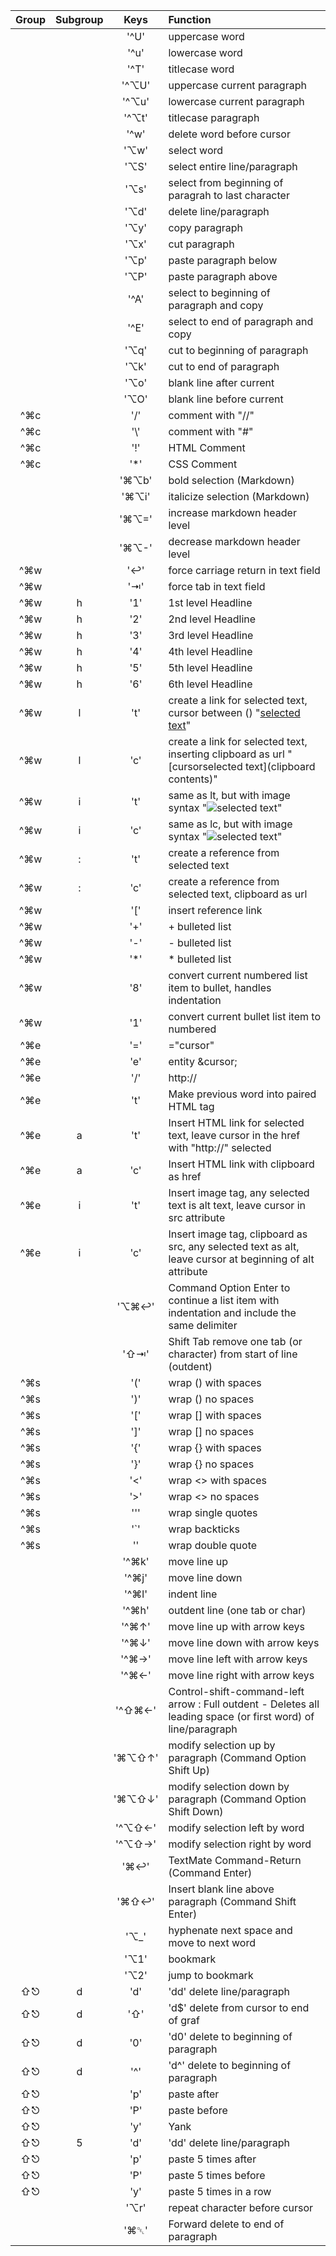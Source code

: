 | Group  | Subgroup |      Keys      | Function                                                                                                      |  
| :----: | :------: | :------------: | :------------------------------------------------------------------------------------------------------------ |  
|        |          |      '^U'      | uppercase word                                                                                                |  
|        |          |      '^u'      | lowercase word                                                                                                |  
|        |          |      '^T'      | titlecase word                                                                                                |  
|        |          |     '^⌥U'    | uppercase current paragraph                                                                                   |  
|        |          |     '^⌥u'    | lowercase current paragraph                                                                                   |  
|        |          |     '^⌥t'    | titlecase paragraph                                                                                           |  
|        |          |      '^w'      | delete word before cursor                                                                                     |  
|        |          |     '⌥w'     | select word                                                                                                   |  
|        |          |     '⌥S'     | select entire line/paragraph                                                                                  |  
|        |          |     '⌥s'     | select from beginning of paragrah to last character                                                           |  
|        |          |     '⌥d'     | delete line/paragraph                                                                                         |  
|        |          |     '⌥y'     | copy paragraph                                                                                                |  
|        |          |     '⌥x'     | cut paragraph                                                                                                 |  
|        |          |     '⌥p'     | paste paragraph below                                                                                         |  
|        |          |     '⌥P'     | paste paragraph above                                                                                         |  
|        |          |      '^A'      | select to beginning of paragraph and copy                                                                     |  
|        |          |      '^E'      | select to end of paragraph and copy                                                                           |  
|        |          |     '⌥q'     | cut to beginning of paragraph                                                                                 |  
|        |          |     '⌥k'     | cut to end of paragraph                                                                                       |  
|        |          |     '⌥o'     | blank line after current                                                                                      |  
|        |          |     '⌥O'     | blank line before current                                                                                     |  
| ^⌘c  |          |       '/'      | comment with "//"                                                                                             |  
| ^⌘c  |          |      '\\'      | comment with "#"                                                                                              |  
| ^⌘c  |          |       '!'      | HTML Comment                                                                                                  |  
| ^⌘c  |          |       '*'      | CSS Comment                                                                                                   |  
|        |          |    '⌘⌥b'   | bold selection (Markdown)                                                                                     |  
|        |          |    '⌘⌥i'   | italicize selection (Markdown)                                                                                |  
|        |          |    '⌘⌥='   | increase markdown header level                                                                                |  
|        |          |    '⌘⌥-'   | decrease markdown header level                                                                                |  
| ^⌘w  |          |      '↩'     | force carriage return in text field                                                                           |  
| ^⌘w  |          |      '⇥'     | force tab in text field                                                                                       |  
| ^⌘w  |     h    |       '1'      | 1st level Headline                                                                                            |  
| ^⌘w  |     h    |       '2'      | 2nd level Headline                                                                                            |  
| ^⌘w  |     h    |       '3'      | 3rd level Headline                                                                                            |  
| ^⌘w  |     h    |       '4'      | 4th level Headline                                                                                            |  
| ^⌘w  |     h    |       '5'      | 5th level Headline                                                                                            |  
| ^⌘w  |     h    |       '6'      | 6th level Headline                                                                                            |  
| ^⌘w  |     l    |       't'      | create a link for selected text, cursor between () "[selected text]()"                                        |  
| ^⌘w  |     l    |       'c'      | create a link for selected text, inserting clipboard as url "[cursorselected text](clipboard contents)"       |  
| ^⌘w  |     i    |       't'      | same as lt, but with image syntax "![selected text](cursor)"                                                  |  
| ^⌘w  |     i    |       'c'      | same as lc, but with image syntax "![selected text](cursor)"                                                  |  
| ^⌘w  |     :    |       't'      | create a reference from selected text                                                                         |  
| ^⌘w  |     :    |       'c'      | create a reference from selected text, clipboard as url                                                       |  
| ^⌘w  |          |       '['      | insert reference link                                                                                         |  
| ^⌘w  |          |       '+'      | + bulleted list                                                                                               |  
| ^⌘w  |          |       '-'      | - bulleted list                                                                                               |  
| ^⌘w  |          |       '*'      | * bulleted list                                                                                               |  
| ^⌘w  |          |       '8'      | convert current numbered list item to bullet, handles indentation                                             |  
| ^⌘w  |          |       '1'      | convert current bullet list item to numbered                                                                  |  
| ^⌘e  |          |       '='      | ="cursor"                                                                                                     |  
| ^⌘e  |          |       'e'      | entity &cursor;                                                                                               |  
| ^⌘e  |          |       '/'      | http://                                                                                                       |  
| ^⌘e  |          |       't'      | Make previous word into paired HTML tag                                                                       |  
| ^⌘e  |     a    |       't'      | Insert HTML link for selected text, leave cursor in the href with "http://" selected                          |  
| ^⌘e  |     a    |       'c'      | Insert HTML link with clipboard as href                                                                       |  
| ^⌘e  |     i    |       't'      | Insert image tag, any selected text is alt text, leave cursor in src attribute                                |  
| ^⌘e  |     i    |       'c'      | Insert image tag, clipboard as src, any selected text as alt, leave cursor at beginning of alt attribute      |  
|        |          |   '⌥⌘↩'  | Command Option Enter to continue a list item with indentation and include the same delimiter                  |  
|        |          |    '⇧⇥'    | Shift Tab remove one tab (or character) from start of line (outdent)                                          |  
| ^⌘s  |          |       '('      | wrap () with spaces                                                                                           |  
| ^⌘s  |          |       ')'      | wrap () no spaces                                                                                             |  
| ^⌘s  |          |       '['      | wrap [] with spaces                                                                                           |  
| ^⌘s  |          |       ']'      | wrap [] no spaces                                                                                             |  
| ^⌘s  |          |       '{'      | wrap {} with spaces                                                                                           |  
| ^⌘s  |          |       '}'      | wrap {} no spaces                                                                                             |  
| ^⌘s  |          |       '<'      | wrap <> with spaces                                                                                           |  
| ^⌘s  |          |       '>'      | wrap <> no spaces                                                                                             |  
| ^⌘s  |          |       '''      | wrap single quotes                                                                                            |  
| ^⌘s  |          |       '`'      | wrap backticks                                                                                                |  
| ^⌘s  |          |       '\'      | wrap double quote                                                                                             |  
|        |          |     '^⌘k'    | move line up                                                                                                  |  
|        |          |     '^⌘j'    | move line down                                                                                                |  
|        |          |     '^⌘l'    | indent line                                                                                                   |  
|        |          |     '^⌘h'    | outdent line (one tab or char)                                                                                |  
|        |          |    '^⌘↑'   | move line up with arrow keys                                                                                  |  
|        |          |    '^⌘↓'   | move line down with arrow keys                                                                                |  
|        |          |    '^⌘→'   | move line left with arrow keys                                                                                |  
|        |          |    '^⌘←'   | move line right with arrow keys                                                                               |  
|        |          |  '^⇧⌘←'  | Control-shift-command-left arrow : Full outdent - Deletes all leading space (or first word) of line/paragraph |  
|        |          | '⌘⌥⇧↑' | modify selection up by paragraph (Command Option Shift Up)                                                    |  
|        |          | '⌘⌥⇧↓' | modify selection down by paragraph (Command Option Shift Down)                                                |  
|        |          |  '^⌥⇧←'  | modify selection left by word                                                                                 |  
|        |          |  '^⌥⇧→'  | modify selection right by word                                                                                |  
|        |          |    '⌘↩'    | TextMate Command-Return (Command Enter)                                                                       |  
|        |          |   '⌘⇧↩'  | Insert blank line above paragraph (Command Shift Enter)                                                       |  
|        |          |     '⌥_'     | hyphenate next space and move to next word                                                                    |  
|        |          |     '⌥1'     | bookmark                                                                                                      |  
|        |          |     '⌥2'     | jump to bookmark                                                                                              |  
| ⇧⎋ |     d    |       'd'      | 'dd' delete line/paragraph                                                                                    |  
| ⇧⎋ |     d    |      '⇧'     | 'd$' delete from cursor to end of graf                                                                        |  
| ⇧⎋ |     d    |       '0'      | 'd0' delete to beginning of paragraph                                                                         |  
| ⇧⎋ |     d    |       '^'      | 'd^' delete to beginning of paragraph                                                                         |  
| ⇧⎋ |          |       'p'      | paste after                                                                                                   |  
| ⇧⎋ |          |       'P'      | paste before                                                                                                  |  
| ⇧⎋ |          |       'y'      | Yank                                                                                                          |  
| ⇧⎋ |     5    |       'd'      | 'dd' delete line/paragraph                                                                                    |  
| ⇧⎋ |          |       'p'      | paste 5 times after                                                                                           |  
| ⇧⎋ |          |       'P'      | paste 5 times before                                                                                          |  
| ⇧⎋ |          |       'y'      | paste 5 times in a row                                                                                        |  
|        |          |     '⌥r'     | repeat character before cursor                                                                                |  
|        |          |    '⌘␡'    | Forward delete to end of paragraph                                                                            |  
